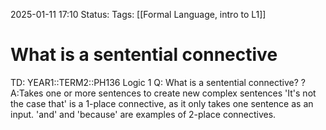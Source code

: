 2025-01-11 17:10
Status: 
Tags: [[Formal Language, intro to L1]]
# What is a sentential connective

TD: YEAR1::TERM2::PH136 Logic 1
Q: What is a sentential connective?
?
A:Takes one or more sentences to create new complex sentences 
'It's not the case that' is a 1-place connective, as it only takes one sentence as an input.
'and' and 'because' are examples of 2-place connectives.
<!--ID: 1736615611097-->
